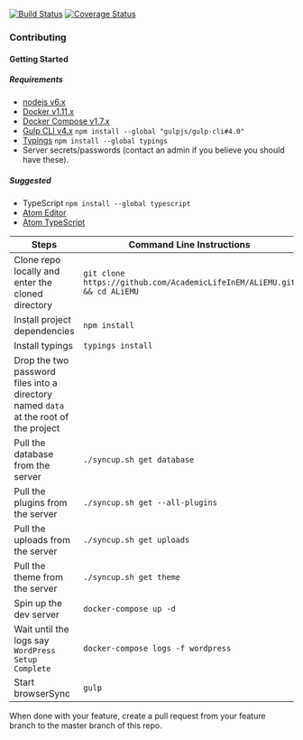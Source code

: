 [![Build Status](https://travis-ci.org/AcademicLifeInEM/ALiEMU.svg?branch=master)](https://travis-ci.org/AcademicLifeInEM/ALiEMU)
[![Coverage Status](https://coveralls.io/repos/github/AcademicLifeInEM/ALiEMU/badge.svg?branch=master)](https://coveralls.io/github/AcademicLifeInEM/ALiEMU?branch=master)

### Contributing

#### Getting Started

##### Requirements
- [nodejs v6.x](https://nodejs.org/en/)
- [Docker v1.11.x](https://docs.docker.com/engine/installation/)
- [Docker Compose v1.7.x](https://docs.docker.com/compose/install/)
- [Gulp CLI v4.x](http://gulpjs.com/) `npm install --global "gulpjs/gulp-cli#4.0"`
- [Typings](https://github.com/typings/typings) `npm install --global typings`
- Server secrets/passwords (contact an admin if you believe you should have these).

##### Suggested
- TypeScript `npm install --global typescript`
- [Atom Editor](https://atom.io/)
- [Atom TypeScript](https://github.com/TypeStrong/atom-typescript)

 Steps | Command Line Instructions
-------|---------------------------
Clone repo locally and enter the cloned directory|`git clone https://github.com/AcademicLifeInEM/ALiEMU.git && cd ALiEMU`
Install project dependencies | `npm install`
Install typings|`typings install`
Drop the two password files into a directory named `data` at the root of the project|
Pull the database from the server | `./syncup.sh get database`
Pull the plugins from the server | `./syncup.sh get --all-plugins`
Pull the uploads from the server | `./syncup.sh get uploads`
Pull the theme from the server | `./syncup.sh get theme`
Spin up the dev server | `docker-compose up -d`
Wait until the logs say `WordPress Setup Complete` | `docker-compose logs -f wordpress`
Start browserSync | `gulp`

When done with your feature, create a pull request from your feature branch to the master branch of this repo.
